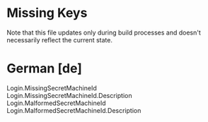 # Missing Keys
Note that this file updates only during build processes and doesn't necessarily reflect the current state.

# German [de]
Login.MissingSecretMachineId  
Login.MissingSecretMachineId.Description  
Login.MalformedSecretMachineId  
Login.MalformedSecretMachineId.Description  

